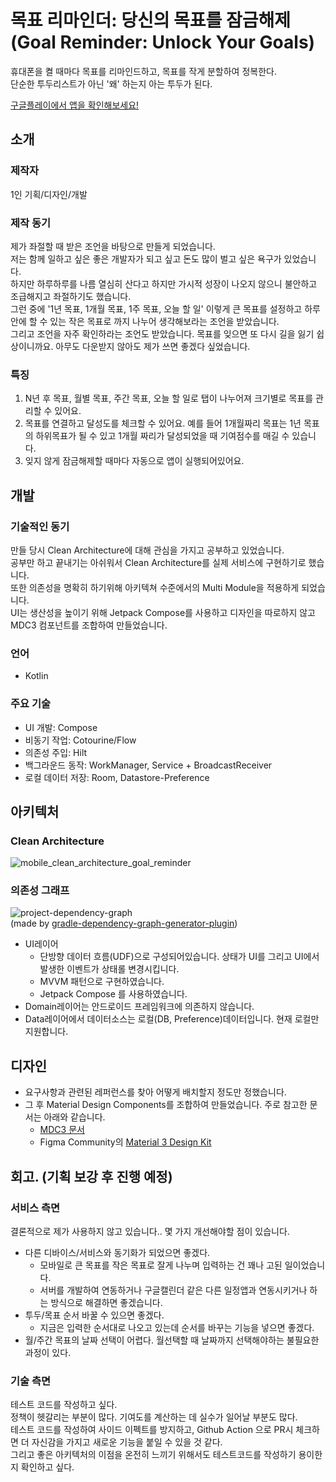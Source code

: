 # 목표 리마인더: 당신의 목표를 잠금해제</br>(Goal Reminder: Unlock Your Goals)
휴대폰을 켤 때마다 목표를 리마인드하고, 목표를 작게 분할하여 정복한다.</br>
단순한 투두리스트가 아닌 '왜' 하는지 아는 투두가 된다.

<img src="https://github.com/nosorae/Goal-Reminder-Unlock-Your-Goals/assets/62280009/3d341cb2-50b1-4028-902a-2c262aabe370" width="100%" height="0%"/></br>
[구글플레이에서 앱을 확인해보세요!](https://play.google.com/store/apps/details?id=com.yessorae.goalreminder)


## 소개
### 제작자
1인 기획/디자인/개발

### 제작 동기
제가 좌절할 때 받은 조언을 바탕으로 만들게 되었습니다.</br>
저는 함께 일하고 싶은 좋은 개발자가 되고 싶고 돈도 많이 벌고 싶은 욕구가 있었습니다.</br>
하지만 하루하루를 나름 열심히 산다고 하지만 가시적 성장이 나오지 않으니 불안하고 조급해지고 좌절하기도 했습니다.</br>
그런 중에 '1년 목표, 1개월 목표, 1주 목표, 오늘 할 일' 이렇게 큰 목표를 설정하고 하루 안에 할 수 있는 작은 목표로 까지 나누어 생각해보라는 조언을 받았습니다.</br>
그리고 조언을 자주 확인하라는 조언도 받았습니다. 목표를 잊으면 또 다시 길을 잃기 쉽상이니까요.
아무도 다운받지 않아도 제가 쓰면 좋겠다 싶었습니다.

### 특징
1. N년 후 목표, 월별 목표, 주간 목표, 오늘 할 일로 탭이 나누어져 크기별로 목표를 관리할 수 있어요.</br>
2. 목표를 연결하고 달성도를 체크할 수 있어요. 예를 들어 1개월짜리 목표는 1년 목표의 하위목표가 될 수 있고 1개월 짜리가 달성되었을 때 기여점수를 매길 수 있습니다.</br>
3. 잊지 않게 잠금해제할 때마다 자동으로 앱이 실행되어있어요.

## 개발
### 기술적인 동기
만들 당시 Clean Architecture에 대해 관심을 가지고 공부하고 있었습니다.</br>
공부만 하고 끝내기는 아쉬워서 Clean Architecture를 실제 서비스에 구현하기로 했습니다.</br>
또한 의존성을 명확히 하기위해 아키텍쳐 수준에서의 Multi Module을 적용하게 되었습니다.</br>
UI는 생산성을 높이기 위해 Jetpack Compose를 사용하고 디자인을 따로하지 않고 MDC3 컴포넌트를 조합하여 만들었습니다.

### 언어 
  - Kotlin
### 주요 기술
  - UI 개발: Compose
  - 비동기 작업: Cotourine/Flow
  - 의존성 주입: Hilt
  - 백그라운드 동작: WorkManager, Service + BroadcastReceiver
  - 로컬 데이터 저장: Room, Datastore-Preference

## 아키텍처
### Clean Architecture
![mobile_clean_architecture_goal_reminder](https://github.com/nosorae/Goal-Reminder-Unlock-Your-Goals/assets/62280009/cbde61d2-5120-43ad-982c-4a6ccbfae9ec)

### 의존성 그래프
![project-dependency-graph](https://github.com/nosorae/Goal-Reminder-Unlock-Your-Goals/assets/62280009/79c8ed6e-a766-45dc-af78-c28d35686641)</br>
(made by [gradle-dependency-graph-generator-plugin](https://github.com/vanniktech/gradle-dependency-graph-generator-plugin))

- UI레이어
  - 단방향 데이터 흐름(UDF)으로 구성되어있습니다. 상태가 UI를 그리고 UI에서 발생한 이벤트가 상태롤 변경시킵니다.
  - MVVM 패턴으로 구현하였습니다.
  - Jetpack Compose 를 사용하였습니다.
- Domain레이어는 안드로이드 프레임워크에 의존하지 않습니다.
- Data레이어에서 데이터소스는 로컬(DB, Preference)데이터입니다. 현재 로컬만 지원합니다.

## 디자인
- 요구사항과 관련된 레퍼런스를 찾아 어떻게 배치할지 정도만 정했습니다.
- 그 후 Material Design Components를 조합하여 만들었습니다. 주로 참고한 문서는 아래와 같습니다.
  -  [MDC3 문서](https://m3.material.io/components)
  -  Figma Community의 [Material 3 Design Kit](https://www.figma.com/file/KUN5AFovqZoflSJQTj4Wlk/Material-3-Design-Kit-(Community)?type=design&node-id=51964-62981&mode=design)

## 회고. (기획 보강 후 진행 예정)
### 서비스 측면
결론적으로 제가 사용하지 않고 있습니다..
몇 가지 개선해야할 점이 있습니다.
- 다른 디바이스/서비스와 동기화가 되었으면 좋겠다.
  - 모바일로 큰 목표를 작은 목표로 잘게 나누며 입력하는 건 꽤나 고된 일이었습니다.
  - 서버를 개발하여 연동하거나 구글캘린더 같은 다른 일정앱과 연동시키거나 하는 방식으로 해결하면 좋겠습니다.
- 투두/목표 순서 바꿀 수 있으면 좋겠다.
  - 지금은 입력한 순서대로 나오고 있는데 순서를 바꾸는 기능을 넣으면 좋겠다.
- 월/주간 목표의 날짜 선택이 어렵다. 월선택할 때 날짜까지 선택해야하는 불필요한 과정이 있다.

### 기술 측면
테스트 코드를 작성하고 싶다.</br>
정책이 헷갈리는 부분이 많다. 기여도를 계산하는 데 실수가 일어날 부분도 많다.</br>
테스트 코드를 작성하여 사이드 이펙트를 방지하고, Github Action 으로 PR시 체크하면 더 자신감을 가지고 새로운 기능을 붙일 수 있을 것 같다.</br>
그리고 좋은 아키텍처의 이점을 온전히 느끼기 위해서도 테스트코드를 작성하기 용이한지 확인하고 싶다.
